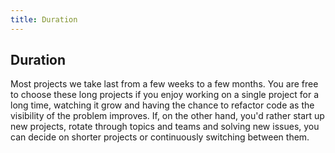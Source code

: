 ```yaml
---
title: Duration
---
```

## Duration
Most projects we take last from a few weeks to a few months. You are free to choose these long projects if you enjoy working on a single project for a long time, watching it grow and having the chance to refactor code as the visibility of the problem improves. If, on the other hand, you'd rather start up new projects, rotate through topics and teams and solving new issues, you can decide on shorter projects or continuously switching between them.
